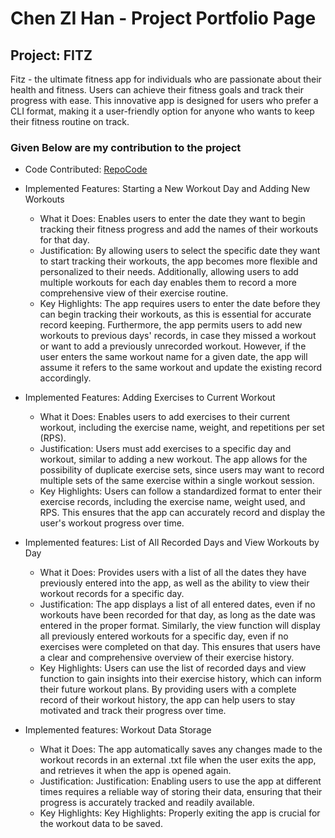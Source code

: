 # Chen ZI Han - Project Portfolio Page

## Project: FITZ
Fitz - the ultimate fitness app for individuals who are passionate about their health and fitness.
Users can achieve their fitness goals and track their progress with ease.
This innovative app is designed for users who prefer a CLI format,
making it a user-friendly option for anyone who wants to keep their fitness routine on track.


### Given Below are my contribution to the project

- Code Contributed: [RepoCode](https://nus-cs2113-ay2223s2.github.io/tp-dashboard/?search=ZIZI-CZH&sort=groupTitle&sortWithin=title&timeframe=commit&mergegroup=&groupSelect=groupByRepos&breakdown=true&checkedFileTypes=docs~functional-code~test-code~other&since=2023-02-17)

- Implemented Features: Starting a New Workout Day and Adding New Workouts
    - What it Does: Enables users to enter the date they want to begin tracking their fitness progress and add the names of their workouts for that day.
    - Justification: By allowing users to select the specific date they want to start tracking their workouts, the app becomes more flexible and personalized to their needs.
      Additionally, allowing users to add multiple workouts for each day enables them to record a more comprehensive view of their exercise routine.
    - Key Highlights: The app requires users to enter the date before they can begin tracking their workouts, as this is essential for accurate record keeping.
      Furthermore, the app permits users to add new workouts to previous days' records, in case they missed a workout or want to add a previously unrecorded workout.
      However, if the user enters the same workout name for a given date, the app will assume it refers to the same workout and update the existing record accordingly.

- Implemented Features: Adding Exercises to Current Workout
    - What it Does: Enables users to add exercises to their current workout, including the exercise name, weight, and repetitions per set (RPS).
    - Justification: Users must add exercises to a specific day and workout, similar to adding a new workout. The app allows for the possibility of duplicate exercise sets,
      since users may want to record multiple sets of the same exercise within a single workout session.
    - Key Highlights: Users can follow a standardized format to enter their exercise records, including the exercise name, weight used, and RPS.
      This ensures that the app can accurately record and display the user's workout progress over time.

- Implemented features: List of All Recorded Days and View Workouts by Day
    - What it Does: Provides users with a list of all the dates they have previously entered into the app,
      as well as the ability to view their workout records for a specific day.
    - Justification: The app displays a list of all entered dates, even if no workouts have been recorded for that day, as long as the date was entered in the proper format.
      Similarly, the view function will display all previously entered workouts for a specific day, even if no exercises were completed on that day.
      This ensures that users have a clear and comprehensive overview of their exercise history.
    - Key Highlights: Users can use the list of recorded days and view function to gain insights into their exercise history,
      which can inform their future workout plans. By providing users with a complete record of their workout history, the app can help users to stay motivated and track their progress over time.

- Implemented features: Workout Data Storage
    - What it Does: The app automatically saves any changes made to the workout records in an external .txt file when the user exits the app, and retrieves it when the app is opened again.
    - Justification: Justification: Enabling users to use the app at different times requires a reliable way of storing their data, ensuring that their progress is accurately tracked and readily available.
    - Key Highlights: Key Highlights: Properly exiting the app is crucial for the workout data to be saved.


